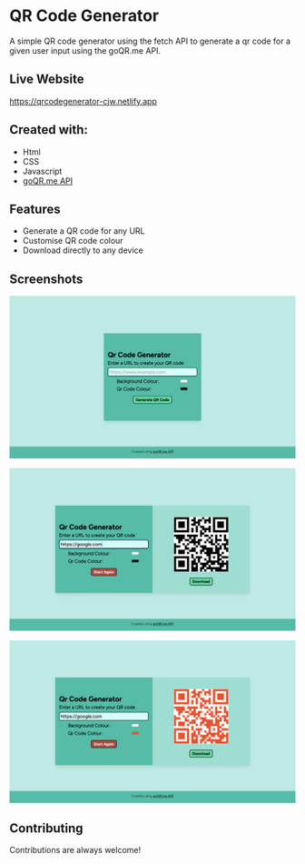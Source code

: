 
# QR Code Generator

A simple QR code generator using the fetch API to generate a qr code for a given user input using the goQR.me API.


## Live Website

https://qrcodegenerator-cjw.netlify.app


## Created with:

- Html
- CSS
- Javascript
- [goQR.me API](https://goqr.me/api/)




## Features

- Generate a QR code for any URL
- Customise QR code colour 
- Download directly to any device


## Screenshots

![Initial Screenshot](https://raw.githubusercontent.com/CraigJWilliams/QRCodeGenerator/main/imgs/qrcodegeneratorscreenshot1.png)

![Generated Code Screenshot](https://raw.githubusercontent.com/CraigJWilliams/QRCodeGenerator/main/imgs/qrcodegeneratorscreenshot2.png)

![Customising QR Code Colour Screenshot](https://raw.githubusercontent.com/CraigJWilliams/QRCodeGenerator/main/imgs/qrcodegeneratorscreenshot3.png)


## Contributing

Contributions are always welcome!


